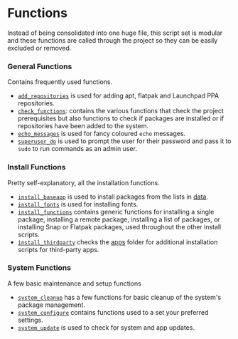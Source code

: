 Functions
=========

Instead of being consolidated into one huge file, this script set is modular and these functions are called through the project so they can be easily excluded or removed.

### General Functions

Contains frequently used functions.

 * [`add_repositories`](add_repositories) is used for adding apt, flatpak and Launchpad PPA repositories.
 * [`check_functions`](check_functions): contains the various functions that check the project prerequisites but also functions to check if packages are installed or if repositories have been added to the system.
 * [`echo_messages`](echo_messages) is used for fancy coloured `echo` messages.
 * [`superuser_do`](superuser_do) is used to prompt the user for their password and pass it to `sudo` to run commands as an admin user.

### Install Functions

Pretty self-explanatory, all the installation functions.

 * [`install_baseapp`](install_baseapp) is used to install packages from the lists in [data](/data). 
 * [`install_fonts`](install_fonts) is used for installing fonts.
 * [`install_functions`](install_functions) contains generic functions for installing a single package, installing a remote package, installing a list of packages, or installing Snap or Flatpak packages, used throughout the other install scripts. 
 * [`install_thirdparty`](install_thirdparty) checks the [apps](apps) folder for additional installation scripts for third-party apps.

### System Functions

A few basic maintenance and setup functions

 * [`system_cleanup`](system_cleanup) has a few functions for basic cleanup of the system's package management.
 * [`system_configure`](system_configure) contains functions used to a set your preferred settings.
 * [`system_update`](system_update) is used to check for system and app updates.
